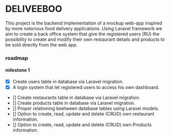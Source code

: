 # DELIVEEBOO

This project is the backend implementation of a mockup web-app inspired by more notorious food delivery applications.
Using Laravel framework we aim to create a back office system that give the registered users (RU) the possibility to create and modify their own restaurant details and products to be sold directly from the web app.

### roadmap

#### milestone 1

-   [x] Create users table in database via Laravel migration.
-   [x] A login system that let registered users to access his own dashboard.
-   [] Create restaurants table in database via Laravel migration.
-   [] Create products table in database via Laravel migration.
-   [] Proper relationing beetween database tables using Laravel models.
-   [] Option to create, read, update and delete (CRUD) own restaurant information.
-   [] Option to create, read, update and delete (CRUD) own Products information.
